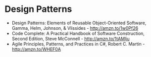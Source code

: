 Design Patterns
===============

- Design Patterns: Elements of Reusable Object-Oriented Software, Gamma, Helm, Johnson, & Vlissides - http://amzn.to/1w0Pf26
- Code Complete: A Practical Handbook of Software Construction, Second Edition, Steve McConnell - http://amzn.to/1tAMlju
- Agile Principles, Patterns, and Practices in C#, Robert C. Martin - http://amzn.to/WHEF0A
